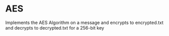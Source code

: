 # AES
Implements the AES Algorithm on a message and encrypts to encrypted.txt and decrypts to decrypted.txt for a 256-bit key
